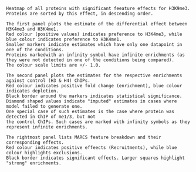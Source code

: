 

    Heatmap of all proteins with significant feeature effects for H3K9me3.
    Proteins are sorted by this effect, in descending order.

    The first panel plots the estimate of the differential effect between H3K4me3 and H3K4me1.
    Red colour (positive values) indicates preference to H3K4me3, while blue colour indicates preference to H3K4me1.
    Smaller markers indicate estimates which have only one datapoint in one of the conditions.
    Proteins markedwith an infinity symbol have infinite enrichments (as they were not detected in one of the conditions being compared).
    The colour scale limits are +/- 1.0. 

    The second panel plots the estimates for the respective enrichments against control (H3 & H4) ChIPs.
    Red colour indicates positive fold change (enrichment), blue colour indicates depletion.
    Black border around the markers indicates statistical significance.
    Diamond shaped values indicate "imputed" estimates in cases where model failed to generate one.
    One special case of such estimates is the case where protein was detected in ChIP of me1/3, but not
    the control ChIPs. Such cases are marked with infinity symbols as they represent infinite enrichments.

    The rightmost panel lists MARCS feature breakdown and their corresponding effects.
    Red colour indicates positive effeects (Recruitments), while blue colour highlights exclusions.
    Black border indicates significant effects. Larger squares highlight "strong" enrichments.

    